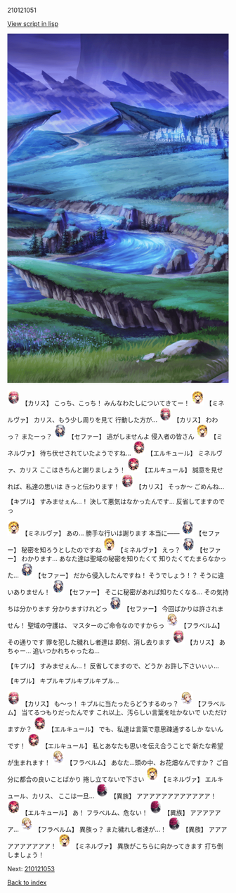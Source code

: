 210121051

[View script in lisp](../scripts/210121051.txt)

![plain_night.png](../images/backgrounds/plain_night.png)

<img src="../images/units/5602511.png" alt="5602511.png" height="34"/>
【カリス】
こっち、こっち！
みんなわたしについてきてー！

<img src="../images/units/5302521.png" alt="5302521.png" height="34"/>
【ミネルヴァ】
カリス、もう少し周りを見て
行動した方が…

<img src="../images/units/5602511.png" alt="5602511.png" height="34"/>
【カリス】
わわっ？
またーっ？

<img src="../images/units/502111.png" alt="502111.png" height="34"/>
【セファー】
逃がしませんよ
侵入者の皆さん

<img src="../images/units/5302521.png" alt="5302521.png" height="34"/>
【ミネルヴァ】
待ち伏せされていたようですね…

<img src="../images/units/5202521.png" alt="5202521.png" height="34"/>
【エルキュール】
ミネルヴァ、カリス
ここはきちんと謝りましょう！

<img src="../images/units/5202521.png" alt="5202521.png" height="34"/>
【エルキュール】
誠意を見せれば、私達の思いは
きっと伝わります！

<img src="../images/units/5602511.png" alt="5602511.png" height="34"/>
【カリス】
そっか～
ごめんね…

【キプル】
すみませぇん…！
決して悪気はなかったんです…
反省してますのでっ

<img src="../images/units/5302521.png" alt="5302521.png" height="34"/>
【ミネルヴァ】
あの…
勝手な行いは謝ります
本当に――

<img src="../images/units/502111.png" alt="502111.png" height="34"/>
【セファー】
秘密を知ろうとしたのですね

<img src="../images/units/5302521.png" alt="5302521.png" height="34"/>
【ミネルヴァ】
えっ？

<img src="../images/units/502111.png" alt="502111.png" height="34"/>
【セファー】
わかります…
あなた達は聖域の秘密を知りたくて
知りたくてたまらなかった…

<img src="../images/units/502111.png" alt="502111.png" height="34"/>
【セファー】
だから侵入したんですね！
そうでしょう！？
そうに違いありません！

<img src="../images/units/502111.png" alt="502111.png" height="34"/>
【セファー】
そこに秘密があれば知りたくなる…
その気持ちは分かります
分かりますけれどっ

<img src="../images/units/502111.png" alt="502111.png" height="34"/>
【セファー】
今回ばかりは許されません！
聖域の守護は、
マスターのご命令なのですからっ

<img src="../images/units/501611.png" alt="501611.png" height="34"/>
【フラベルム】
その通りです
罪を犯した穢れし者達は
即刻、消し去ります

<img src="../images/units/5602511.png" alt="5602511.png" height="34"/>
【カリス】
あちゃー…
追いつかれちゃったね…

【キプル】
すみませぇん…！
反省してますので、どうか
お許し下さいぃぃ…

【キプル】
キプルキプルキプルキプル…

<img src="../images/units/5602511.png" alt="5602511.png" height="34"/>
【カリス】
も～っ！
キプルに当たったらどうするのっ？

<img src="../images/units/501611.png" alt="501611.png" height="34"/>
【フラベルム】
当てるつもりだったんです
これ以上、汚らしい言葉を吐かないで
いただけますか？

<img src="../images/units/5202521.png" alt="5202521.png" height="34"/>
【エルキュール】
でも、私達は言葉で意思疎通するしか
ないんです！

<img src="../images/units/5202521.png" alt="5202521.png" height="34"/>
【エルキュール】
私とあなたも思いを伝え合うことで
新たな希望が生まれます！

<img src="../images/units/501611.png" alt="501611.png" height="34"/>
【フラベルム】
あなた…頭の中、お花畑なんですか？
ご自分に都合の良いことばかり
捲し立てないで下さい

<img src="../images/units/5302521.png" alt="5302521.png" height="34"/>
【ミネルヴァ】
エルキュール、カリス、
ここは一旦…

<img src="../images/units/5809801.png" alt="5809801.png" height="34"/>
【異族】
アアアアアアアアアアアア！

<img src="../images/units/5202521.png" alt="5202521.png" height="34"/>
【エルキュール】
あ！
フラベルム、危ない！

<img src="../images/units/5809801.png" alt="5809801.png" height="34"/>
【異族】
アアアアアア…

<img src="../images/units/501611.png" alt="501611.png" height="34"/>
【フラベルム】
異族っ？
また穢れし者達が…！

<img src="../images/units/5809801.png" alt="5809801.png" height="34"/>
【異族】
アアアアアアアアアア！

<img src="../images/units/5302521.png" alt="5302521.png" height="34"/>
【ミネルヴァ】
異族がこちらに向かってきます
打ち倒しましょう！

Next: [210121053](210121053.md)

[Back to index](index.md)
